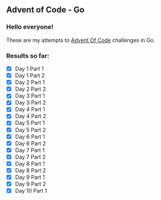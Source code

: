 ## Advent of Code - Go

### Hello everyone!

These are my attempts to [Advent Of Code](https://adventofcode.com/) challenges in Go.

### Results so far:

- [x] Day 1 Part 1
- [x] Day 1 Part 2
- [x] Day 2 Part 1
- [x] Day 2 Part 2
- [x] Day 3 Part 1
- [x] Day 3 Part 2
- [x] Day 4 Part 1
- [x] Day 4 Part 2
- [x] Day 5 Part 1
- [x] Day 5 Part 2
- [x] Day 6 Part 1
- [x] Day 6 Part 2
- [x] Day 7 Part 1
- [x] Day 7 Part 2
- [x] Day 8 Part 1
- [x] Day 8 Part 2
- [x] Day 9 Part 1
- [x] Day 9 Part 2
- [x] Day 10 Part 1
